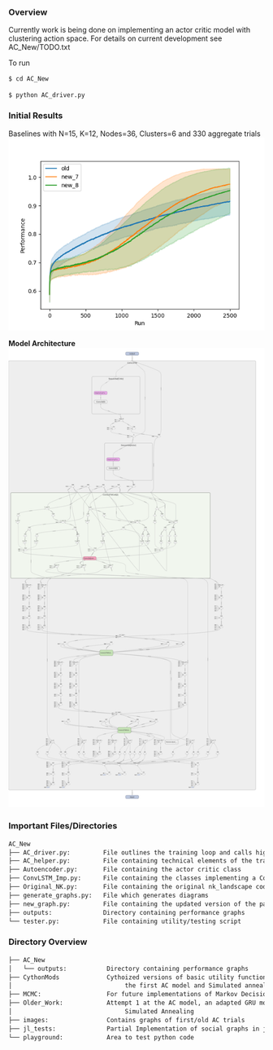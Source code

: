 ### Overview  

Currently work is being done on implementing an actor critic model with clustering action space. For details on current development see AC_New/TODO.txt


To run 

``` 
$ cd AC_New 

$ python AC_driver.py 
``` 

### Initial Results
Baselines with N=15, K=12, Nodes=36, Clusters=6 and 330 aggregate trials
![plot](./AC_New/outputs/330_2500_7_8_CI.png)

**Model Architecture**
![plot](./AC_New/outputs/model_overview.png)



### Important Files/Directories 

```bash
AC_New
├── AC_driver.py:         File outlines the training loop and calls high level functions
├── AC_helper.py:         File containing technical elements of the training loop
├── Autoencoder.py:       File containing the actor critic class
├── ConvLSTM_Imp.py:      File containing the classes implementing a ConvLSTM in pytorch
├── Original_NK.py:       File containing the original nk_landscape code
├── generate_graphs.py:   File which generates diagrams
├── new_graph.py:         File containing the updated version of the partial copying social network
├── outputs:              Directory containing performance graphs
└── tester.py:            File containing utility/testing script
```

### Directory Overview 
```bash
├── AC_New
│   └── outputs:           Directory containing performance graphs
├── CythonMods             Cythoized versions of basic utility functions used in  
│                               the first AC model and Simulated annealing
├── MCMC:                  For future implementations of Markov Decision Processes 
├── Older_Work:            Attempt 1 at the AC model, an adapted GRU model, and 
│                               Simulated Annealing 
├── images:                Contains graphs of first/old AC trials 
├── jl_tests:              Partial Implementation of social graphs in julia
└── playground:            Area to test python code
```